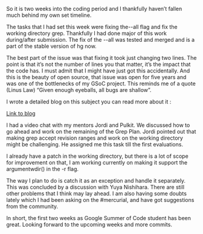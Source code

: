 So it is two weeks into the coding period and I thankfully haven’t fallen much behind my own set timeline.

The tasks that I had set this week were fixing the--all flag and fix the working directory grep. Thankfully I had done major of this work during/after submission. The fix of the --all was tested and merged and is a part of the stable version of hg now.

The best part of the issue was that fixing it took just changing two lines. The point is that it’s not the number of lines you that matter, it’s the impact that the code has. I must admit that I might have just got this accidentally. And this is the beauty of open source, that issue was open for five years and was one of the bottlenecks of my GSoC project. This reminds me of a quote (Linus Law) “Given enough eyeballs, all bugs are shallow”.

I wrote a detailed blog on this subject you can read more about it :

[Link to blog](http://sangeetmishra.me/2018/03/26/demonstrating-the-problem-with-forward-ordered-grep-all-in-mercurial.html)

I had a video chat with my mentors Jordi and Pulkit. We discussed how to go ahead and work on the remaining of the Grep Plan. Jordi pointed out that making grep accept revision ranges and work on the working directory might be challenging. He assigned me this task till the first evaluations.

I already have a patch in the working directory, but there is a lot of scope for improvement on that, I am working currently on making it support the argumentwdir() in the -r flag.

The way I plan to do is catch it as an exception and handle it separately. This was concluded by a discussion with Yuya Nishihara. There are still other problems that I think may lay ahead. I am also having some doubts lately which I had been asking on the #mercurial, and have got suggestions from the community.

In short, the first two weeks as Google Summer of Code student has been great. Looking forward to the upcoming weeks and more commits.
